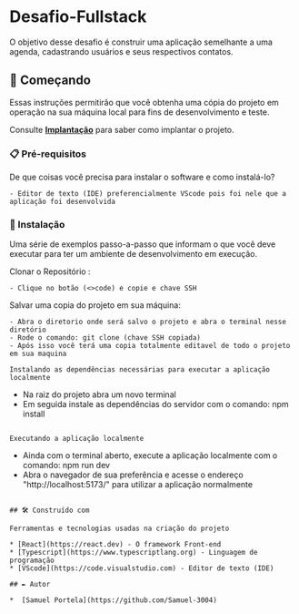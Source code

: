 # Desafio-Fullstack

O objetivo desse desafio é construir uma aplicação semelhante a uma agenda, cadastrando usuários e seus respectivos contatos.

## 🚀 Começando

Essas instruções permitirão que você obtenha uma cópia do projeto em operação na sua máquina local para fins de desenvolvimento e teste.

Consulte **[Implantação](#-implanta%C3%A7%C3%A3o)** para saber como implantar o projeto.

### 📋 Pré-requisitos

De que coisas você precisa para instalar o software e como instalá-lo?

```
- Editor de texto (IDE) preferencialmente VScode pois foi nele que a aplicação foi desenvolvida
```

### 🔧 Instalação

Uma série de exemplos passo-a-passo que informam o que você deve executar para ter um ambiente de desenvolvimento em execução.

Clonar o Repositório :

```
- Clique no botão (<>code) e copie e chave SSH
```

Salvar uma copia do projeto em sua máquina:

```
- Abra o diretorio onde será salvo o projeto e abra o terminal nesse diretório
- Rode o comando: git clone (chave SSH copiada)
- Após isso você terá uma copia totalmente editavel de todo o projeto em sua maquina

Instalando as dependências necessárias para executar a aplicação localmente 

```
- Na raiz do projeto abra um novo terminal
- Em seguida instale as dependências do servidor com o comando: npm install
```

Executando a aplicação localmente 

```
- Ainda com o terminal aberto, execute a aplicação localmente com o comando: npm run dev
- Abra o navegador de sua preferência e acesse o endereço "http://localhost:5173/" para utilizar a aplicação normalmente
```

## 🛠️ Construído com

Ferramentas e tecnologias usadas na criação do projeto
 
* [React](https://react.dev) - O framework Front-end 
* [Typescript](https://www.typescriptlang.org) - Linguagem de programação
* [VScode](https://code.visualstudio.com) - Editor de texto (IDE)

## ✒️ Autor

*  [Samuel Portela](https://github.com/Samuel-3004)
